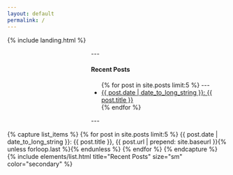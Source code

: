 ```yaml
---
layout: default
permalink: /
---
```


{% include landing.html %}

<div style="margin-left: 2in;">
    ---
  <h4>Recent Posts</h4>
  <ul>
    {% for post in site.posts limit:5 %}
    ---
      <li>
        <a href="{{ post.url | prepend: site.baseurl }}">{{ post.date | date_to_long_string }}: {{ post.title }}</a>
      </li>
    {% endfor %}
  </ul>
    ---
</div>


{% capture list_items %}
{% for post in site.posts limit:5 %}
         {{ post.date | date_to_long_string }}: {{ post.title }}, {{ post.url | prepend: site.baseurl }}{% unless forloop.last %}{% endunless %}
{% endfor %}
{% endcapture %} 
{% include elements/list.html title="Recent Posts" size="sm" color="secondary" %}